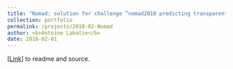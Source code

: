 ```yaml
---
title: "Nomad: solution for challenge ”nomad2018 predicting transparent conductors” (using: SVR + model stacking, CNN)"
collection: portfolio
permalink: /projects/2018-02-Nomad
author: <b>Antoine Labatie</b>
date: 2018-02-01
---
```


[[Link](https://github.com/alabatie/Nomad)] to readme and source.
<br>
<br>
